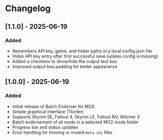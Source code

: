 # Changelog

## [1.1.0] - 2025-06-19
### Added
- Remembers API key, game, and folder paths in a local config.json file
- Hides API key entry after first successful save (unless config is missing)
- Added a checkbox to show/hide the output text box
- Improved output box padding for better appearance

## [1.0.0] - 2025-06-19
### Added
- Initial release of Batch Endorser for MO2
- Simple graphical interface (Tkinter)
- Supports Skyrim SE, Fallout 4, Skyrim LE, Fallout NV, Witcher 3
- Batch endorsement of all mods in a selected MO2 mods folder
- Progress bar and status updates
- Error handling for missing or invalid `meta.ini` files